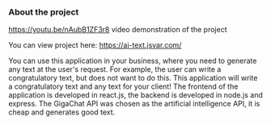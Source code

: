 ### About the project

https://youtu.be/nAubB1ZF3r8 video demonstration of the project

You can view project here: https://ai-text.jsvar.com/

You can use this application in your business, where you need to generate any text at the user's request. For example, the user can write a congratulatory text, but does not want to do this. This application will write a congratulatory text and any text for your client! The frontend of the application is developed in react.js, the backend is developed in node.js and express. The GigaChat API was chosen as the artificial intelligence API, it is cheap and generates good text.
